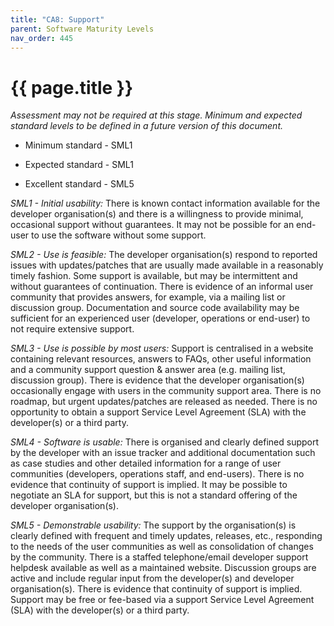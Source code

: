 ```yaml
---
title: "CA8: Support"
parent: Software Maturity Levels
nav_order: 445
---
```


# {{ page.title }}

*Assessment may not be required at this stage. Minimum and expected
standard levels to be defined in a future version of this document.*

- Minimum standard - SML1

- Expected standard - SML1

- Excellent standard - SML5

*SML1 - Initial usability:* There is known contact information available
for the developer organisation(s) and there is a willingness to provide
minimal, occasional support without guarantees. It may not be possible
for an end-user to use the software without some support.

*SML2 - Use is feasible:* The developer organisation(s) respond to reported issues with
updates/patches that are usually made available in a reasonably timely
fashion. Some support is available, but may be intermittent and without
guarantees of continuation. There is evidence of an informal user
community that provides answers, for example, via a mailing list or
discussion group. Documentation and source code availability may be
sufficient for an experienced user (developer, operations or end-user)
to not require extensive support.

*SML3 - Use is possible by most users:* Support is centralised in a
website containing relevant resources,
answers to FAQs, other useful information and a community support
question & answer area (e.g. mailing list, discussion group).
There is evidence that the developer organisation(s) occasionally engage
with users in the community support area.
There is no roadmap, but urgent updates/patches are released as needed.
There is no opportunity to obtain a support Service Level Agreement (SLA) with the
developer(s) or a third party.

*SML4 - Software is usable:* There is organised and clearly defined support
by the developer with an issue tracker and additional documentation such as case studies and
other detailed information for a range of user communities (developers,
operations staff, and end-users). There is no evidence that
continuity of support is implied. It may be possible to negotiate an SLA
for support, but this is not a standard offering of the developer
organisation(s).

*SML5 - Demonstrable usability:* The support by the organisation(s) is
clearly defined with frequent and timely updates, releases, etc.,
responding to the needs of the user communities as well as
consolidation of changes by the community. There is a staffed
telephone/email developer support helpdesk available as well as a maintained website.
Discussion groups are active and include regular input from the
developer(s) and developer organisation(s). There is evidence that
continuity of support is implied. Support may be free or fee-based via a
support Service Level Agreement (SLA) with the developer(s) or a third party.
